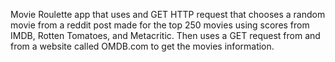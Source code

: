  Movie Roulette app that uses and GET HTTP request that chooses a random movie from a reddit post made for the top 250 movies using scores from IMDB, Rotten Tomatoes, and Metacritic. Then uses a GET request from and from a website called OMDB.com to get the movies information.
